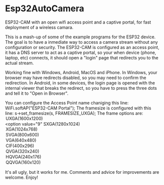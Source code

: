 # Esp32AutoCamera
ESP32-CAM with an open wifi access point and a captive portal,  for fast deployment of a wireless camara.

  This is a mash-up of some of the example programs for the ESP32 device.   The goal is to have a inmediate way to access a camera stream without any configuration or security.
  The ESP32-CAM is configured as an access point,  it has a DNS server to act as a captive portal,  so your when  device (phone, laptop, etc) connects,  it should open a "login" page that redirects you to the actual stream.

  Working fine with Windows,  Android, MacOS and iPhone.
  In Windows,  your browser may have redirects disabled,  so you may need to confirm  the redirection.
  In Android,  in some devices,  the login page is opened with the internal viewer that breaks the redirect,  so you have to press the three dots and tell it to "Open in Browser".
  
  You can configure the Access Point name chaniging this line:   WiFi.softAP("ESP32-CAM Portal");
  The framesize is configured with this line:   s->set_framesize(s, FRAMESIZE_UXGA);
  The frame options are:
                                <option value="10">UXGA(1600x1200)</option>
                                <option value="9" SXGA(1280x1024)</option>
                                <option value="8">XGA(1024x768)</option>
                                <option value="7">SVGA(800x600)</option>
                                <option value="6">VGA(640x480)</option>
                                <option value="5">CIF(400x296)</option>
                                <option value="4">QVGA(320x240)</option>
                                <option value="3">HQVGA(240x176)</option>
                                <option value="0">QQVGA(160x120)</option>


 It's all ugly,  but it works for me.    Comments and advice for improvements are welcome.  Enjoy!
